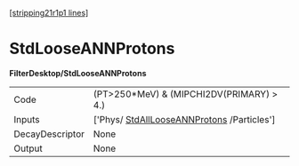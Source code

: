 [[stripping21r1p1 lines]](./stripping21r1p1-index)

# StdLooseANNProtons

**FilterDesktop/StdLooseANNProtons**

|                 |                                                                                         |
|-----------------|-----------------------------------------------------------------------------------------|
| Code            | (PT\>250\*MeV) & (MIPCHI2DV(PRIMARY) \> 4.)                                             |
| Inputs          | ['Phys/ [StdAllLooseANNProtons](./stripping21r1p1-stdalllooseannprotons) /Particles'] |
| DecayDescriptor | None                                                                                    |
| Output          | None                                                                                    |
